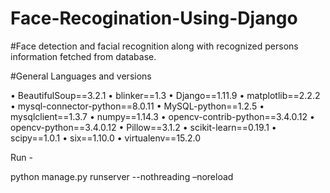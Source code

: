 # Face-Recogination-Using-Django
#Face detection and facial recognition along with recognized persons information fetched from database.

#General Languages and versions

• BeautifulSoup==3.2.1
• blinker==1.3
• Django==1.11.9
• matplotlib==2.2.2
• mysql-connector-python==8.0.11
• MySQL-python==1.2.5
• mysqlclient==1.3.7
• numpy==1.14.3
• opencv-contrib-python==3.4.0.12
• opencv-python==3.4.0.12
• Pillow==3.1.2
• scikit-learn==0.19.1
• scipy==1.0.1
• six==1.10.0
• virtualenv==15.2.0

Run -

python manage.py runserver --nothreading –noreload
